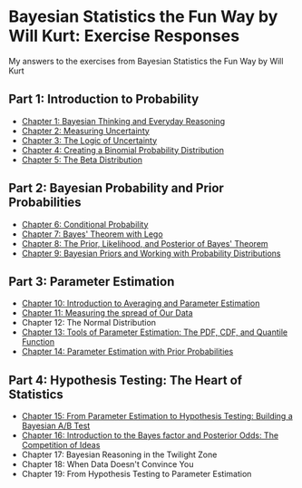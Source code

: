 # Bayesian Statistics the Fun Way by Will Kurt: Exercise Responses

My answers to the exercises from Bayesian Statistics the Fun Way by Will Kurt

## Part 1: Introduction to Probability

- [Chapter 1: Bayesian Thinking and Everyday Reasoning](/Chapter_1.md)
- [Chapter 2: Measuring Uncertainty](/Chapter_2.ipynb)
- [Chapter 3: The Logic of Uncertainty](/Chapter_3.ipynb)
- [Chapter 4: Creating a Binomial Probability Distribution](/Chapter_4.ipynb)
- [Chapter 5: The Beta Distribution](/Chapter_5.ipynb)

## Part 2: Bayesian Probability and Prior Probabilities

- [Chapter 6: Conditional Probability](/Chapter_6.ipynb)
- [Chapter 7: Bayes' Theorem with Lego](/Chapter_7.ipynb)
- [Chapter 8: The Prior, Likelihood, and Posterior of Bayes' Theorem](/Chapter_8.ipynb)
- [Chapter 9: Bayesian Priors and Working with Probability Distributions](/Chapter_9.ipynb)

## Part 3: Parameter Estimation

- [Chapter 10: Introduction to Averaging and Parameter Estimation](/chapter_10.ipynb)
- [Chapter 11: Measuring the spread of Our Data](/Chapter_11.ipynb)
- Chapter 12: The Normal Distribution
- [Chapter 13: Tools of Parameter Estimation: The PDF, CDF, and Quantile Function](/Chapter_13.ipynb)
- [Chapter 14: Parameter Estimation with Prior Probabilities](/Chapter_14.ipynb)

## Part 4: Hypothesis Testing: The Heart of Statistics

- [Chapter 15: From Parameter Estimation to Hypothesis Testing: Building a Bayesian A/B Test](/Chapter_15.ipynb)
- [Chapter 16: Introduction to the Bayes factor and Posterior Odds: The Competition of Ideas](/Chapter_16.ipynb)
- Chapter 17: Bayesian Reasoning in the Twilight Zone
- Chapter 18: When Data Doesn't Convince You
- Chapter 19: From Hypothesis Testing to Parameter Estimation
